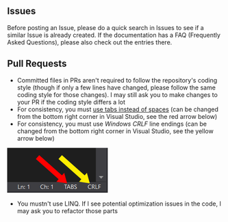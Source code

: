 ## Issues

Before posting an Issue, please do a quick search in Issues to see if a similar Issue is already created. If the documentation has a FAQ (Frequently Asked Questions), please also check out the entries there.

## Pull Requests

- Committed files in PRs aren't required to follow the repository's coding style (though if only a few lines have changed, please follow the same coding style for those changes). I may still ask you to make changes to your PR if the coding style differs a lot
- For consistency, you must [use tabs instead of spaces](https://www.youtube.com/watch?v=SsoOG6ZeyUI) (can be changed from the bottom right corner in Visual Studio, see the red arrow below)
- For consistency, you must use *Windows CRLF* line endings (can be changed from the bottom right corner in Visual Studio, see the yellow arrow below)

![Line Endings](Images/VSLineEndings.png)

- You mustn't use LINQ. If I see potential optimization issues in the code, I may ask you to refactor those parts
